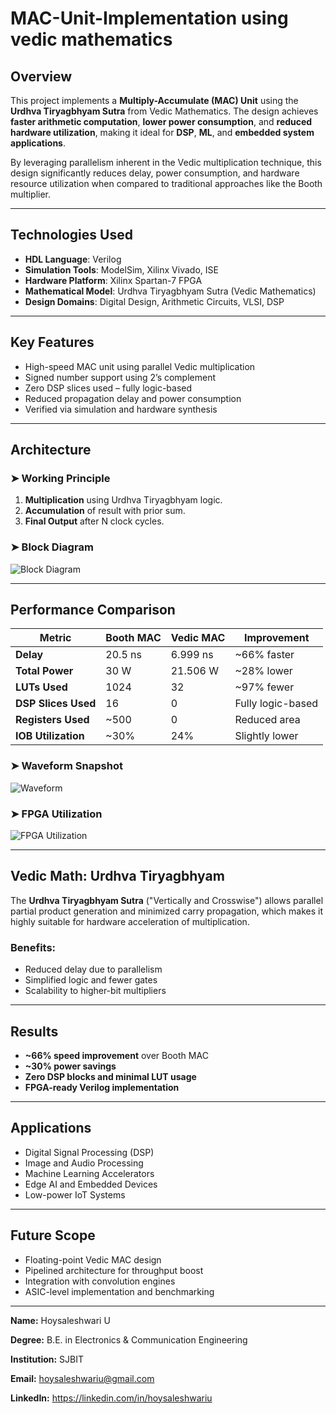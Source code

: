 # MAC-Unit-Implementation using vedic mathematics 

##  Overview

This project implements a **Multiply-Accumulate (MAC) Unit** using the **Urdhva Tiryagbhyam Sutra** from Vedic Mathematics. The design achieves **faster arithmetic computation**, **lower power consumption**, and **reduced hardware utilization**, making it ideal for **DSP**, **ML**, and **embedded system applications**.

By leveraging parallelism inherent in the Vedic multiplication technique, this design significantly reduces delay, power consumption, and hardware resource utilization when compared to traditional approaches like the Booth multiplier.

---

##  Technologies Used

- **HDL Language**: Verilog
- **Simulation Tools**: ModelSim, Xilinx Vivado, ISE
- **Hardware Platform**: Xilinx Spartan-7 FPGA
- **Mathematical Model**: Urdhva Tiryagbhyam Sutra (Vedic Mathematics)
- **Design Domains**: Digital Design, Arithmetic Circuits, VLSI, DSP

---

## Key Features

- High-speed MAC unit using parallel Vedic multiplication
- Signed number support using 2’s complement
- Zero DSP slices used – fully logic-based
- Reduced propagation delay and power consumption
- Verified via simulation and hardware synthesis

---

## Architecture

### ➤ Working Principle
1. **Multiplication** using Urdhva Tiryagbhyam logic.
2. **Accumulation** of result with prior sum.
3. **Final Output** after N clock cycles.

### ➤ Block Diagram
![Block Diagram](https://github.com/user-attachments/assets/e0b9e0ba-eb6a-459b-bdd5-cb189d8a3d1c)

---

## Performance Comparison

| Metric                  | Booth MAC        | Vedic MAC         | Improvement       |
|-------------------------|------------------|-------------------|-------------------|
| **Delay**               | 20.5 ns          | 6.999 ns          | ~66% faster       |
| **Total Power**         | 30 W             | 21.506 W          | ~28% lower        |
| **LUTs Used**           | 1024             | 32                | ~97% fewer        |
| **DSP Slices Used**     | 16               | 0                 | Fully logic-based |
| **Registers Used**      | ~500             | 0                 | Reduced area      |
| **IOB Utilization**     | ~30%             | 24%               | Slightly lower    |

### ➤ Waveform Snapshot
![Waveform](https://github.com/user-attachments/assets/52d0bbb4-3e70-4720-8238-350df59887d5)

### ➤ FPGA Utilization
![FPGA Utilization](https://github.com/user-attachments/assets/796a3885-7033-4824-a79e-6528dbfe90b0)

---

## Vedic Math: Urdhva Tiryagbhyam

The **Urdhva Tiryagbhyam Sutra** ("Vertically and Crosswise") allows parallel partial product generation and minimized carry propagation, which makes it highly suitable for hardware acceleration of multiplication.

### Benefits:
- Reduced delay due to parallelism
- Simplified logic and fewer gates
- Scalability to higher-bit multipliers

---

## Results

-  **~66% speed improvement** over Booth MAC
-  **~30% power savings**
-  **Zero DSP blocks and minimal LUT usage**
-  **FPGA-ready Verilog implementation**

---

## Applications

- Digital Signal Processing (DSP)
- Image and Audio Processing
- Machine Learning Accelerators
- Edge AI and Embedded Devices
- Low-power IoT Systems

---

## Future Scope

- Floating-point Vedic MAC design
- Pipelined architecture for throughput boost
- Integration with convolution engines
- ASIC-level implementation and benchmarking

---
**Name:** Hoysaleshwari U

**Degree:** B.E. in Electronics & Communication Engineering 

**Institution:** SJBIT

**Email:** hoysaleshwariu@gmail.com

**LinkedIn:** https://linkedin.com/in/hoysaleshwariu



